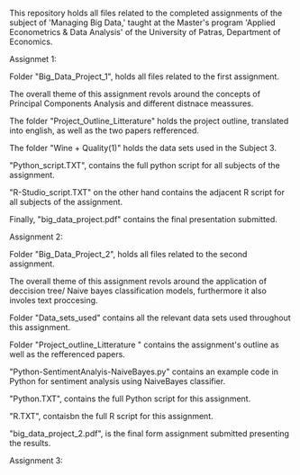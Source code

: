 This repository holds all files related to the completed assignments of the subject of 'Managing Big Data,' taught at the Master's program 'Applied Econometrics & Data Analysis' of the University of Patras, Department of Economics.

Assignmet 1:

Folder "Big_Data_Project_1", holds all files related to the first assignment.

The overall theme of this assignment revols around the concepts of Principal Components Analysis and different distnace meassures.

The folder "Project_Outline_Litterature" holds the project outline, translated into english, as well as the two papers refferenced.

The folder "Wine + Quality(1)" holds the data sets used in the Subject 3.

"Python_script.TXT", contains the full python script for all subjects of the assignment.

"R-Studio_script.TXT" on the other hand contains the adjacent R script for all subjects of the assignment.

Finally, "big_data_project.pdf" contains the final presentation submitted.

Assignment 2:

Folder "Big_Data_Project_2", holds all files related to the second assignment.

The overall theme of this assignment revols around the application of deccision tree/ Naive bayes classification models, furthermore it also involes text proccesing.

Folder "Data_sets_used" contains all the relevant data sets used throughout this assignment. 

Folder "Project_outline_Litterature " contains the assignment's outline as well as the refferenced papers. 

"Python-SentimentAnalyis-NaiveBayes.py" contains an example code in Python for sentiment analysis using NaiveBayes classifier.

"Python.TXT", contains the full Python script for this assignment. 

"R.TXT", contaisbn the full R script for this assignment.

"big_data_project_2.pdf", is the final form assignment submitted presenting the results.

Assignment 3:
